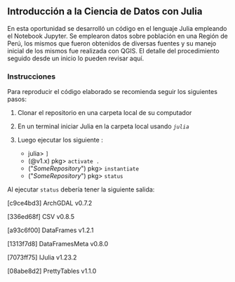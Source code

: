 ## Introducción a la Ciencia de Datos con Julia

En esta oportunidad se desarrolló un código en el lenguaje Julia empleando el Notebook Jupyter. Se emplearon datos sobre población en una Región de Perú, los mismos que fueron obtenidos de diversas fuentes y su manejo inicial de los mismos fue realizada con QGIS. El detalle del procedimiento seguido desde un inicio lo pueden revisar aquí.

### Instrucciones

Para reproducir el código elaborado se recomienda seguir los siguientes pasos:

1. Clonar el repositorio en una carpeta local de su computador
2. En un terminal iniciar Julia en la carpeta local usando *`julia`*
3. Luego ejecutar los siguiente :

   - julia> `]`
   - (@v1.x) pkg> `activate .`
   - ("*SomeRepository*") pkg> `instantiate`
   - ("*SomeRepository*") pkg> `status`

Al ejecutar `status` debería tener la siguiente salida:

[c9ce4bd3] ArchGDAL v0.7.2

[336ed68f] CSV v0.8.5

[a93c6f00] DataFrames v1.2.1

[1313f7d8] DataFramesMeta v0.8.0

[7073ff75] IJulia v1.23.2

[08abe8d2] PrettyTables v1.1.0
